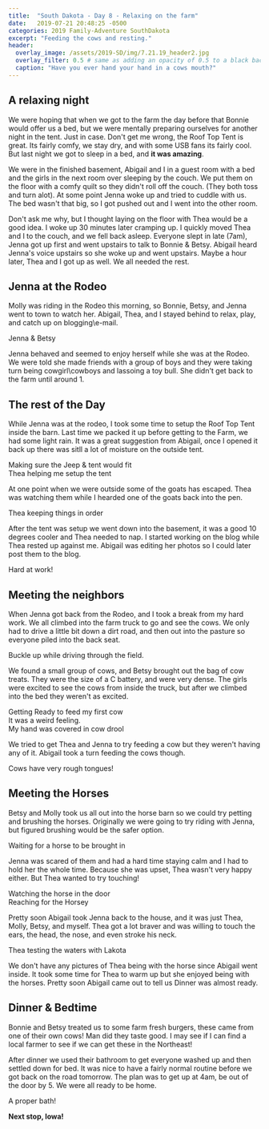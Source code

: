 ```yaml
---
title:  "South Dakota - Day 8 - Relaxing on the farm"
date:   2019-07-21 20:48:25 -0500
categories: 2019 Family-Adventure SouthDakota
excerpt: "Feeding the cows and resting."
header:
  overlay_image: /assets/2019-SD/img/7.21.19_header2.jpg
  overlay_filter: 0.5 # same as adding an opacity of 0.5 to a black background
  caption: "Have you ever hand your hand in a cows mouth?"
---
```

<h2 class="section-heading">A relaxing night</h2>
<p>We were hoping that when we got to the farm the day before that Bonnie would offer us a bed, but we were mentally preparing ourselves for another night in the tent. Just in case. Don't get me wrong, the Roof Top Tent is great. Its fairly comfy, we stay dry, and with some USB fans its fairly cool. But last night we got to sleep in a bed, and <b>it was amazing</b>.</p>
<p>We were in the finished basement, Abigail and I in a guest room with a bed and the girls in the next room over sleeping by the couch. We put them on the floor with a comfy quilt so they didn't roll off the couch. (They both toss and turn alot). At some point Jenna woke up and tried to cuddle with us. The bed wasn't that big, so I got pushed out and I went into the other room. </p>
<p> Don't ask me why, but I thought laying on the floor with Thea would be a good idea. I woke up 30 minutes later cramping up. I quickly moved Thea and I to the couch, and we fell back asleep. Everyone slept in late (7am), Jenna got up first and went upstairs to talk to Bonnie & Betsy. Abigail heard Jenna's voice upstairs so she woke up and went upstairs. Maybe a hour later, Thea and I got up as well. We all needed the rest.</p>

<h2 class="section-heading">Jenna at the Rodeo</h2>
<p>Molly was riding in the Rodeo this morning, so Bonnie, Betsy, and Jenna went to town to watch her. Abigail, Thea, and I stayed behind to relax, play, and catch up on blogging\e-mail. </p>
<a href="#">
<img class="img-fluid" src="{{site.baseurl}}/assets/2019-SD\img\7.21.19_Rodeo_JennaBetsy.jpg" alt="">
</a>
<figcaption>Jenna & Betsy</figcaption>
<p>Jenna behaved and seemed to enjoy herself while she was at the Rodeo. We were told she made friends with a group of boys and they were taking turn being cowgirl\cowboys and lassoing a toy bull. She didn't get back to the farm until around 1.</p>
<h2 class="section-heading">The rest of the Day</h2>
<p>While Jenna was at the rodeo, I took some time to setup the Roof Top Tent inside the barn. Last time we packed it up before getting to the Farm, we had some light rain. It was a great suggestion from Abigail, once I opened it back up there was sitll a lot of moisture on the outside tent.</p>
<a href="#">
<img class="img-fluid" src="{{site.baseurl}}/assets/2019-SD\img\7.21.19_farm_TP_Tractor.jpg" alt="">
</a>
<figcaption>Making sure the Jeep & tent would fit</figcaption>

<a href="#">
<img class="img-fluid" src="{{site.baseurl}}/assets/2019-SD\img\7.21.19_Farm_CP_thea_tentsetup2.jpg" alt="">
</a>
<figcaption>Thea helping me setup the tent</figcaption>
<p>At one point when we were outside some of the goats has escaped. Thea was watching them while I hearded one of the goats back into the pen.</p>
<a href="#">
<img class="img-fluid" src="{{site.baseurl}}/assets/2019-SD\img\7.21.19_farm_TP_Goats.jpg" alt="">
</a>
<figcaption>Thea keeping things in order</figcaption>

<p>After the tent was setup we went down into the basement, it was a good 10 degrees cooler and Thea needed to nap. I started working on the blog while Thea rested up against me. Abigail was editing her photos so I could later post them to the blog.</p>
<a href="#">
<img class="img-fluid" src="{{site.baseurl}}/assets/2019-SD\img\7.21.19_farm_CP_TP_Working.jpg" alt="">
</a>
<figcaption>Hard at work!</figcaption>
<h2 class="section-heading">Meeting the neighbors</h2>
<p>When Jenna got back from the Rodeo, and I took a break from my hard work. We all climbed into the farm truck to go and see the cows. We only had to drive a little bit down a dirt road, and then out into the pasture so everyone piled into the back seat.</p>
<a href="#">
<img class="img-fluid" src="{{site.baseurl}}/assets/2019-SD\img\7.21.19_Farm_FarmTruckRide_JPTP.jpg" alt="">
</a>
<figcaption>Buckle up while driving through the field.</figcaption>
<p>We found a small group of cows, and Betsy brought out the bag of cow treats. They were the size of a C battery, and were very dense. The girls were excited to see the cows from inside the truck, but after we climbed into the bed they weren't as excited.</p>
<a href="#">
<img class="img-fluid" src="{{site.baseurl}}/assets/2019-SD\img\7.21.19_Farm_CP_CowFeed2.jpg" alt="">
</a>
<figcaption>Getting Ready to feed my first cow</figcaption>
<a href="#">
<img class="img-fluid" src="{{site.baseurl}}/assets/2019-SD\img\7.21.19_Farm_CP_CowfromCP.jpg" alt="">
</a>
<figcaption>It was a weird feeling.</figcaption>
<a href="#">
<img class="img-fluid" src="{{site.baseurl}}/assets/2019-SD\img\7.21.19_Farm_CP_cowfeed3.jpg" alt="">
</a>
<figcaption>My hand was covered in cow drool</figcaption>
<p>We tried to get Thea and Jenna to try feeding a cow but they weren't having any of it. Abigail took a turn feeding the cows though.</p>
<a href="#">
<img class="img-fluid" src="{{site.baseurl}}/assets/2019-SD\img\7.21.19_Farm_AP_cowfeed1.jpg" alt="">
</a>
<figcaption>Cows have very rough tongues!</figcaption>
<h2 class="section-heading">Meeting the Horses</h2>
<p>Betsy and Molly took us all out into the horse barn so we could try petting and brushing the horses. Originally we were going to try riding with Jenna, but figured brushing would be the safer option.</p>
<a href="#">
<img class="img-fluid" src="{{site.baseurl}}/assets/2019-SD\img\7.21.19_Farm_JennaTheaFarm1.jpg" alt="">
</a>
<figcaption>Waiting for a horse to be brought in</figcaption>
<p> Jenna was scared of them and had a hard time staying calm and I had to hold her the whole time. Because she was upset, Thea wasn't very happy either. But Thea wanted to try touching!</p>
<a href="#">
<img class="img-fluid" src="{{site.baseurl}}/assets/2019-SD\img\7.21.19_farm_girls_horse_waiting.jpg" alt="">
</a>
<figcaption>Watching the horse in the door</figcaption>
<a href="#">
<img class="img-fluid" src="{{site.baseurl}}/assets/2019-SD\img\7.21.19_Farm_Barn_CPJPTP_MollyHorse.jpg" alt="">
</a>
<figcaption>Reaching for the Horsey</figcaption>
<p>Pretty soon Abigail took Jenna back to the house, and it was just Thea, Molly, Betsy, and myself. Thea got a lot braver and was willing to touch the ears, the head, the nose, and even stroke his neck.</p>
<a href="#">
<img class="img-fluid" src="{{site.baseurl}}/assets/2019-SD\img\7.21.19_Farm_Thea_Lakota.jpg" alt="">
</a>
<figcaption>Thea testing the waters with Lakota</figcaption>
<p>We don't have any pictures of Thea being with the horse since Abigail went inside. It took some time for Thea to warm up but she enjoyed being with the horses. Pretty soon Abigail came out to tell us Dinner was almost ready.</p>
<h2 class="section-heading">Dinner & Bedtime</h2>
<p>Bonnie and Betsy treated us to some farm fresh burgers, these came from one of their own cows! Man did they taste good. I may see if I can find a local farmer to see if we can get these in the Northeast!</p>
<p>After dinner we used their bathroom to get everyone washed up and then settled down for bed. It was nice to have a fairly normal routine before we got back on the road tomorrow. The plan was to get up at 4am, be out of the door by 5. We were all ready to be home.</p>
<a href="#">
<img class="img-fluid" src="{{site.baseurl}}/assets/2019-SD\img\7.21.19_Farm_BathTub_JPTP.jpg" alt="">
</a>
<figcaption>A proper bath!</figcaption>
<p><b> Next stop, Iowa!</b></p>
